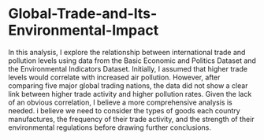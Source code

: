 # Global-Trade-and-Its-Environmental-Impact

In this analysis, I explore the relationship between international trade and pollution levels using data from the Basic Economic and Politics Dataset and the Environmental Indicators Dataset. Initially, I assumed that higher trade levels would correlate with increased air pollution. However, after comparing five major global trading nations, the data did not show a clear link between higher trade activity and higher pollution rates. Given the lack of an obvious correlation, I believe a more comprehensive analysis is needed. i believe we need to consider the types of goods each country manufactures, the frequency of their trade activity, and the strength of their environmental regulations before drawing further conclusions.
